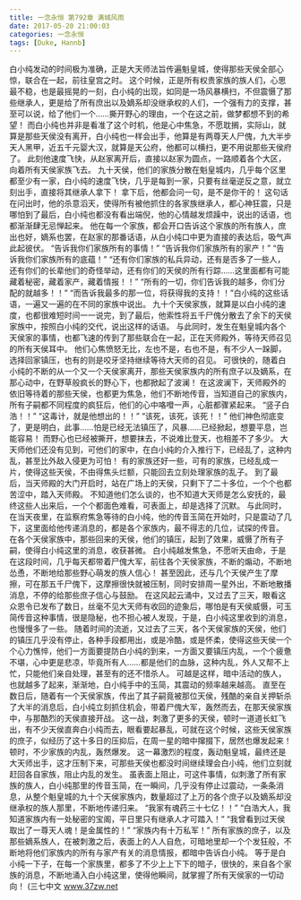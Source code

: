 ```yaml
---
title: 一念永恒 第792章 满城风雨
date: 2017-05-20 21:00:03
categories: 一念永恒
tags: [Duke, Hannb]
---
```


白小纯发动的时间极为准确，正是大天师法旨传遍魁皇城，使得那些天侯全部心惊，联合在一起，前往皇宫之时。
这个时候，正是所有权贵家族的族人们，心思最不稳，也是最摇晃的一刻，白小纯的出现，如同是一场风暴横扫，不但震慑了那些继承人，更是给了所有庶出以及嫡系却没继承权的人们，一个强有力的支撑，甚至可以说，给了他们一个……撕开野心的理由，一个在这之前，做梦都想不到的希望！
而白小纯也并非是看准了这个时机，他是心中焦急，不愿耽搁，实际山，就算是那些天侯没有离开，白小纯也一样会出手，他算是有两尊天人尸傀，九大半步天人黑甲，近五千元婴大汉，就算是天公府，他都可以横扫，更不用说那些天侯府了。
此刻他速度飞快，从赵家离开后，直接以赵家为圆点，一路顺着各个大区，向着所有天侯家族飞去。
九十天侯，他们的家族分散在魁皇城内，几乎每个区里都至少有一家，白小纯的速度飞快，几乎是每到一家，只要有丝毫逆反之意，就立刻出手，直接将其继承人拿下！
拿下后，他都会问一句，是不是你干的！
这句话在问出时，他的杀意滔天，使得所有被他抓住的各家族继承人，都心神狂震，只是哪怕到了最后，白小纯也都没有看出端倪，他的心情越发烦躁中，说出的话语，也都渐渐肆无忌惮起来。
他在每一个家族，都会开口告诉这个家族的所有族人，庶出也好，嫡系也罢，在赵家的那番话语，从白小纯口中更为直接的表达后，吸气声此起彼伏。
“告诉我你们家族所有的事情！”
“告诉我你们家族所有的家产！”
“告诉我你们家族所有的底蕴！”
“还有你们家族的私兵异动，还有是否多了一些人，还有你们的长辈他们的奇怪举动，还有你们的天侯的所有行踪……这里面都有可能藏着秘密，藏着家产，藏着情报！！”
“所有的一切，你们告诉我的越多，你们分配的就越多！！”
“而告诉我最多的那一位，将获得我的支持！！”白小纯的这些话语，一遍又一遍的在不同的家族中说出。
九十个天侯家族，就算是以白小纯的速度，也都很难短时间一一说完，到了最后，他索性将五千尸傀分散去了余下的天侯家族中，按照白小纯的交代，说出这样的话语。
与此同时，发生在魁皇城内各个天侯家的事情，也都飞速的传到了那些联合在一起，正在天师殿外，等待天师召见的所有天侯耳中。
他们心焦愤怒无比，左也不是，右也不是，有不少人一跺脚，选择回家镇压，也有的则是咬牙坚持继续等待大天师的召见。
可很快的，随着白小纯的不断的从一个又一个天侯家离开，那些天侯家族内的所有庶子以及嫡系，在那心动中，在野草般疯长的野心下，也都掀起了波澜！
在这波澜下，天师殿外的依旧等待着的那些天侯，也都更为焦急，他们不断地传音，当知道自己的家族内，所有子嗣都不同程度的疯狂后，他们的心中咯噔一声，心脏都骤紧起来。
“竖子白浩！！”
“这毒计，就是他想出的！！”
“该死，该死，该死！！”
他们神色彻底变了，更是明白，此事……怕是已经无法镇压了，风暴……已经掀起，想要平息，岂能容易！
而野心也已经被撕开，想要抹去，不说难比登天，也相差不了多少。
大天师他们还没有见到，可他们的家中，在白小纯的介入推行下，已经乱了，这种内乱，甚至比外敌入侵更为可怕！
有的家族还好一些，可有的家族，已经乱成一片，使得这些天侯，不由得焦头烂额，只能回去立刻处理家族的乱子。
到了最后，当天师殿的大门开启时，站在广场上的天侯，只剩下了二十多位，一个个也都苦涩中，踏入天师殿。
不知道他们怎么谈的，也不知道大天师是怎么安抚的，最终这些人出来后，一个个都面色难看，可表面上，却是选择了沉默。
与此同时，在当天夜里，在监察府焦急等待的白小纯，他的传音玉简在开始时，只是震动了几下，这里面给他传递消息的，都是各个家族内，最不得志的几位，试探的传音。
在各个天侯家族中，那些回来的天侯，他们的镇压，起到了效果，威慑了所有子嗣，使得白小纯这里的消息，收获甚微。
白小纯越发焦急，不愿听天由命，于是在这段时间，几乎每天都带着尸傀大军，前往各个天侯家族，不断的煽动，不断地怂恿，不断地给那些野心萌发的族人信心！
甚至因此，还与几个天侯产生了摩擦，可在那五千尸傀下，这摩擦很快就被压制，同时安排周一星外出，不断地散播消息，不停的给那些庶子信心与鼓励。
在这风起云涌中，又过去了三天，眼看这众恩令已发布了数日，丝毫不见大天师有收回的迹象后，哪怕是有天侯威慑，可玉简传音这种事情，很是隐秘，也不担心被人发现，于是，白小纯这里收到的消息，也慢慢多了一些。
随着时间的流逝，又过去了三天，各个天侯家族的天侯，他们的镇压几乎没有停止，各种手段都用出，或是冷酷，或是怀柔，使得这些天侯一个个心力憔悴，他们一方面要提防白小纯的到来，一方面又要镇压内乱，一个个疲惫不堪，心中更是悲凉，毕竟所有人……都是他们的血脉，这种内乱，外人又帮不上忙，只能他们亲自处理，甚至有的还不惜杀人。
可越是这样，暗中活动的族人，也就越多了起来，渐渐地，白小纯手中的玉简，其震动的频率越来越高。
直至在数日后，随着有一个天侯家族，传出了其子嗣竟被那位天侯，残酷的亲自关押斩杀了大半的消息后，白小纯立刻抓住机会，带着尸傀大军，轰然而去，在那天侯家族中，与那酷烈的天侯直接开战。
这一战，刺激了更多的天侯，顿时一道道长虹飞出，有不少天侯直奔白小纯而去，眼看要起暴乱，可就在这个时候，这些天侯家族的庶子，似经历了这十多日的压抑后，在周一星的暗中撺掇下，居然也爆发起来！
顿时，不少家族的内乱，轰然爆发。
这一幕激烈的程度，轰动魁皇城，最终还是大天师出手，这才压制下来，可那些天侯也都没时间继续理会白小纯，他们立刻就赶回各自家族，阻止内乱的发生。
虽表面上阻止，可这件事情，似刺激了所有家族的族人，白小纯那里的传音玉简，在一瞬间，几乎没有停止过震动，一条条消息，从整个魁皇城的九十个天侯家族内，数量超过了上万的各个庶子以及嫡系却没继承权的族人那里，不断地传递归来。
“我家有魂药三十七亿！！”
“白浩大人，我知道家族内有一处秘密的宝阁，平日里只有继承人才可踏入！”
“我曾看到过天侯取出了一尊天人魂！是金属性的！”
“家族内有十万私军！”
所有家族的庶子，以及那些嫡系族人，在被刺激之后，表面上的人人自危，可暗地里却一个个发狂般，不断地将他们家族内的所有与家产有关的消息情报，都暗中告诉白小纯。
等于是白小纯一下子，在每一个家族里，都多了不少上上下下的暗子，很快的，来自各个家族的消息，不断地涌入白小纯这里，使得他瞬间，就掌握了所有天侯家的一切动向！
(三七中文 www.37zw.net
